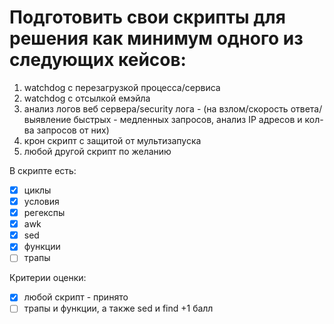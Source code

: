 # Подготовить свои скрипты для решения как минимум одного из следующих кейсов:

1. watchdog с перезагрузкой процесса/сервиса
1. watchdog с отсылкой емэйла
1. анализ логов веб сервера/security лога - (на взлом/скорость ответа/выявление быстрых - медленных запросов, анализ IP адресов и кол-ва запросов от них)
1. крон скрипт с защитой от мультизапуска
1. любой другой скрипт по желанию

В скрипте есть:  
- [x] циклы
- [x] условия
- [x] регекспы
- [x] awk
- [x] sed
- [x] функции
- [ ] трапы

Критерии оценки:
- [x] любой скрипт - принято  
- [ ] трапы и функции, а также sed и find +1 балл